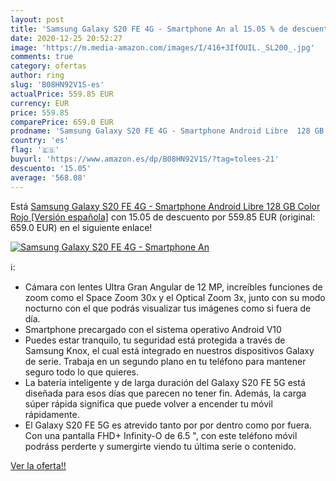 ```yaml
---
layout: post
title: 'Samsung Galaxy S20 FE 4G - Smartphone An al 15.05 % de descuento'
date: 2020-12-25 20:52:27
image: 'https://m.media-amazon.com/images/I/416+3IfOUIL._SL200_.jpg'
comments: true
category: ofertas
author: ring
slug: 'B08HN92V1S-es'
actualPrice: 559.85 EUR
currency: EUR
price: 559.85
comparePrice: 659.0 EUR
prodname: 'Samsung Galaxy S20 FE 4G - Smartphone Android Libre  128 GB  Color Rojo [Versión española]'
country: 'es'
flag: '🇪🇸'
buyurl: 'https://www.amazon.es/dp/B08HN92V1S/?tag=tolees-21'
descuento: '15.05'
average: '568.08'
---
```


Está [Samsung Galaxy S20 FE 4G - Smartphone Android Libre  128 GB  Color Rojo [Versión española]](https://www.amazon.es/dp/B08HN92V1S/?tag=tolees-21) con 15.05 de descuento por 559.85 EUR (original: 659.0 EUR) en el siguiente enlace!

[![Samsung Galaxy S20 FE 4G - Smartphone An](https://m.media-amazon.com/images/I/416+3IfOUIL._SL200_.jpg)](https://www.amazon.es/dp/B08HN92V1S/?tag=tolees-21)

ℹ️:

- Cámara con lentes Ultra Gran Angular de 12 MP, increíbles funciones de zoom como el Space Zoom 30x y el Optical Zoom 3x, junto con su modo nocturno con el que podrás visualizar tus imágenes como si fuera de día.
- Smartphone precargado con el sistema operativo Android V10
- Puedes estar tranquilo, tu seguridad está protegida a través de Samsung Knox, el cual está integrado en nuestros dispositivos Galaxy de serie. Trabaja en un segundo plano en tu teléfono para mantener seguro todo lo que quieres.
- La batería inteligente y de larga duración del Galaxy S20 FE 5G está diseñada para esos días que parecen no tener fin. Además, la carga súper rápida significa que puede volver a encender tu móvil rápidamente.
- El Galaxy S20 FE 5G es atrevido tanto por por dentro como por fuera. Con una pantalla FHD+ Infinity-O de 6.5 ", con este teléfono móvil podráss perderte y sumergirte viendo tu última serie o contenido.

[Ver la oferta!!](https://www.amazon.es/dp/B08HN92V1S/?tag=tolees-21)
